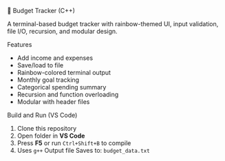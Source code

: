🌈 Budget Tracker (C++)

A terminal-based budget tracker with rainbow-themed UI, input validation, file I/O, recursion, and modular design.

Features
- Add income and expenses
- Save/load to file
- Rainbow-colored terminal output
- Monthly goal tracking
- Categorical spending summary
- Recursion and function overloading
- Modular with header files

Build and Run (VS Code)

1. Clone this repository
2. Open folder in **VS Code**
3. Press **F5** or run `Ctrl+Shift+B` to compile
4. Uses `g++`
Output file
Saves to: `budget_data.txt`
